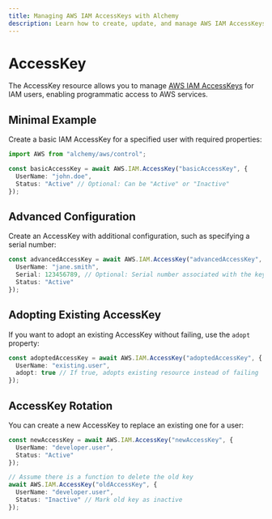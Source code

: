 ```yaml
---
title: Managing AWS IAM AccessKeys with Alchemy
description: Learn how to create, update, and manage AWS IAM AccessKeys using Alchemy Cloud Control.
---
```


# AccessKey

The AccessKey resource allows you to manage [AWS IAM AccessKeys](https://docs.aws.amazon.com/iam/latest/userguide/) for IAM users, enabling programmatic access to AWS services.

## Minimal Example

Create a basic IAM AccessKey for a specified user with required properties:

```ts
import AWS from "alchemy/aws/control";

const basicAccessKey = await AWS.IAM.AccessKey("basicAccessKey", {
  UserName: "john.doe",
  Status: "Active" // Optional: Can be "Active" or "Inactive"
});
```

## Advanced Configuration

Create an AccessKey with additional configuration, such as specifying a serial number:

```ts
const advancedAccessKey = await AWS.IAM.AccessKey("advancedAccessKey", {
  UserName: "jane.smith",
  Serial: 123456789, // Optional: Serial number associated with the key
  Status: "Active"
});
```

## Adopting Existing AccessKey

If you want to adopt an existing AccessKey without failing, use the `adopt` property:

```ts
const adoptedAccessKey = await AWS.IAM.AccessKey("adoptedAccessKey", {
  UserName: "existing.user",
  adopt: true // If true, adopts existing resource instead of failing
});
```

## AccessKey Rotation

You can create a new AccessKey to replace an existing one for a user:

```ts
const newAccessKey = await AWS.IAM.AccessKey("newAccessKey", {
  UserName: "developer.user",
  Status: "Active"
});

// Assume there is a function to delete the old key
await AWS.IAM.AccessKey("oldAccessKey", {
  UserName: "developer.user",
  Status: "Inactive" // Mark old key as inactive
});
```